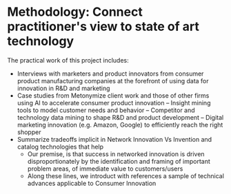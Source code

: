# Methodology: Connect practitioner's view to state of art technology

The practical work of this project includes:

- Interviews with marketers and product innovators from consumer product manufacturing companies at the forefront of using data for innovation in R&D and marketing
- Case studies from Metonymize client work and those of other firms using AI to accelerate consumer product innovation
  – Insight mining tools to model customer needs and behavior
  – Competitor and technology data mining to shape R&D and product development
  – Digital marketing innovation (e.g. Amazon, Google) to efficiently reach the right shopper
- Summarize tradeoffs implicit in Network Innovation Vs Invention and
  catalog technologies that help
  - Our premise, is that success in networked innovation is driven disproportionately by the identification and framing of important problem areas, of immediate value to customers/users
  - Along these lines, we introduct with references a sample of technical advances applicable to Consumer Innovation

